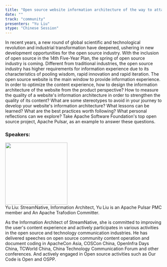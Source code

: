 ```yaml
---
title: "Open source website information architecture of the way to attack and defend"
date: "" 
track: "community"
presenters: "Yu Liu"
stype: "Chinese Session"
---
```

In recent years, a new round of global scientific and technological revolution and industrial transformation have deepened, ushering in new development opportunities for the open source industry. With the inclusion of open source in the 14th Five-Year Plan, the spring of open source industry is coming. Different from traditional industries, the open source industry has higher requirements for information experience due to its characteristics of pooling wisdom, rapid innovation and rapid iteration. The open source website is the main window to provide information experience. In order to optimize the content experience, how to design the information architecture of the website from the product perspective? How to measure the quality of a website's information architecture in order to strengthen the quality of its content? What are some stereotypes to avoid in your journey to develop your website's information architecture? What lessons can be learned? What are the best practices worth following? What personal reflections can we explore? Take Apache Software Foundation's top open source project, Apache Pulsar, as an example to answer these questions.
 ### Speakers: 
 <img src="images/speaker/1095.png" width="200" /><br>Yu Liu: StreamNative, Information Architect, Yu Liu is an Apache Pulsar PMC member and An Apache Trafodion Committer.

As the Information Architect of StreamNative, she is committed to improving the user's content experience and actively participates in various activities in the open source and technology communication industries. He has delivered speeches on open source community content operation and document coding in ApacheCon Asia, COSCon China, OpenInfra Days China, TCWorld China, China Technology Communication Forum and other conferences. And actively engaged in Open source activities such as Our Code is Open and OSPP.
 